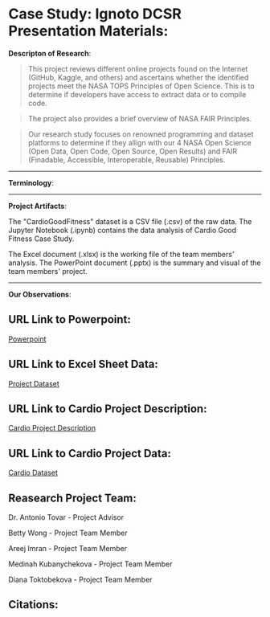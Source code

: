 # Case Study: Ignoto DCSR Presentation Materials: 

**Descripton of Research**: 

> This project reviews different online projects found on the Internet (GitHub, Kaggle, and others) and ascertains whether the identified projects meet the NASA TOPS Principles of Open Science. This is to determine if developers have access to extract data or to compile code.

> The project also provides a brief overview of NASA FAIR Principles. 

> Our research study focuses on renowned programming and dataset platforms to determine if they allign with our 4 NASA Open Science (Open Data, Open Code, Open Source, Open Results) and FAIR (Finadable, Accessible, Interoperable, Reusable) Principles. 

---
**Terminology**: 



---
**Project Artifacts**:

The "CardioGoodFitness" dataset is a CSV file (.csv) of the raw data.
The Jupyter Notebook (.ipynb) contains the data analysis of Cardio Good Fitness Case Study. 

The Excel document (.xlsx) is the working file of the team members' analysis.
The PowerPoint document (.pptx) is the summary and visual of the team members' project.

---

**Our Observations**: 


## URL Link to Powerpoint: 
[Powerpoint](https://docs.google.com/presentation/d/1Oyg21yQdLWX0p9IjBclYXvKZryVR8g0ugpJER6LYS3U/edit?usp=sharing)
## URL Link to Excel Sheet Data: 
[Project Dataset](https://docs.google.com/spreadsheets/d/1O1nlu68Dc1im27d3agRsesjjbSISr_olw8vQcwFQpig/edit?usp=sharing)

## URL Link to Cardio Project Description: 
[Cardio Project Description](https://www.kaggle.com/datasets/saurav9786/cardiogoodfitness)

## URL Link to Cardio Project Data: 
[Cardio Dataset](https://raw.githubusercontent.com/antoniotovargh/Data/main/CardioGoodFitness.csv)

## Reasearch Project Team: 
 
Dr. Antonio Tovar - Project Advisor 

Betty Wong - Project Team Member 

Areej Imran - Project Team Member

Medinah Kubanychekova - Project Team Member

Diana Toktobekova - Project Team Member

## Citations:
